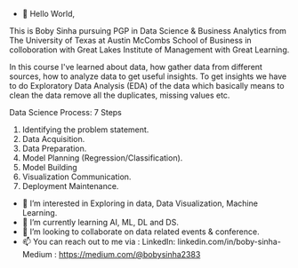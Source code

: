 - 👋 Hello World, 

This is Boby Sinha pursuing PGP in Data Science & Business Analytics from The University of Texas at Austin McCombs School of Business in colloboration with Great     Lakes Institute of Management with Great Learning.

In this course I've learned about data, how gather data from different sources, how to analyze data to get useful insights. To get insights we have to do Exploratory Data Analysis (EDA) of the data which basically means to clean the data remove all the duplicates, missing values etc. 

Data Science Process: 7 Steps
1. Identifying the problem statement.
2. Data Acquisition.
3. Data Preparation.
4. Model Planning (Regression/Classification).
5. Model Building
6. Visualization Communication.
7. Deployment Maintenance.



- 👀 I’m interested in Exploring in data, Data Visualization, Machine Learning.
- 🌱 I’m currently learning AI, ML, DL and DS. 
- 💞️ I’m looking to collaborate on data related events & conference.
- 📫 You can reach out to me via :
      LinkedIn: linkedin.com/in/boby-sinha-
      Medium : https://medium.com/@bobysinha2383

<!---
bobysinha17/bobysinha17 is a ✨ special ✨ repository because its `README.md` (this file) appears on your GitHub profile.
You can click the Preview link to take a look at your changes.
--->
